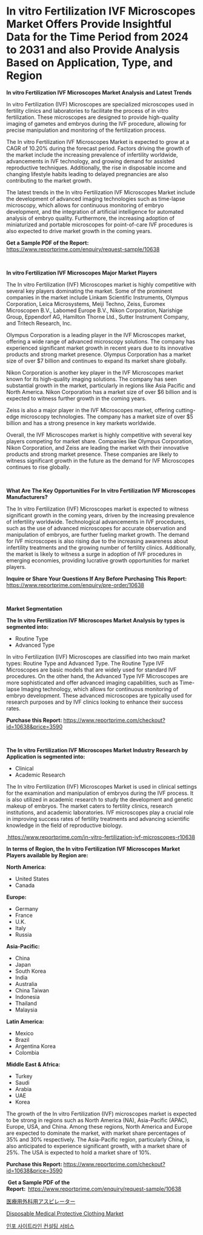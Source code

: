 <p><h1>In vitro Fertilization IVF Microscopes Market Offers Provide Insightful Data for the Time Period from 2024 to 2031 and also Provide Analysis Based on Application, Type, and Region</h1></p><p><strong>In vitro Fertilization IVF Microscopes Market Analysis and Latest Trends</strong></p>
<p><p>In vitro Fertilization (IVF) Microscopes are specialized microscopes used in fertility clinics and laboratories to facilitate the process of in vitro fertilization. These microscopes are designed to provide high-quality imaging of gametes and embryos during the IVF procedure, allowing for precise manipulation and monitoring of the fertilization process.</p><p>The In vitro Fertilization IVF Microscopes Market is expected to grow at a CAGR of 10.20% during the forecast period. Factors driving the growth of the market include the increasing prevalence of infertility worldwide, advancements in IVF technology, and growing demand for assisted reproductive techniques. Additionally, the rise in disposable income and changing lifestyle habits leading to delayed pregnancies are also contributing to the market growth.</p><p>The latest trends in the In vitro Fertilization IVF Microscopes Market include the development of advanced imaging technologies such as time-lapse microscopy, which allows for continuous monitoring of embryo development, and the integration of artificial intelligence for automated analysis of embryo quality. Furthermore, the increasing adoption of miniaturized and portable microscopes for point-of-care IVF procedures is also expected to drive market growth in the coming years.</p></p>
<p><strong>Get a Sample PDF of the Report:&nbsp;</strong> <a href="https://www.reportprime.com/enquiry/request-sample/10638">https://www.reportprime.com/enquiry/request-sample/10638</a></p>
<p>&nbsp;</p>
<p><strong>In vitro Fertilization IVF Microscopes Major Market Players</strong></p>
<p><p>The In vitro Fertilization (IVF) Microscopes market is highly competitive with several key players dominating the market. Some of the prominent companies in the market include Linkam Scientific Instruments, Olympus Corporation, Leica Microsystems, Meiji Techno, Zeiss, Euromex Microscopen B.V., Labomed Europe B.V., Nikon Corporation, Narishige Group, Eppendorf AG, Hamilton Thorne Ltd., Sutter Instrument Company, and Tritech Research, Inc.</p><p>Olympus Corporation is a leading player in the IVF Microscopes market, offering a wide range of advanced microscopy solutions. The company has experienced significant market growth in recent years due to its innovative products and strong market presence. Olympus Corporation has a market size of over $7 billion and continues to expand its market share globally.</p><p>Nikon Corporation is another key player in the IVF Microscopes market known for its high-quality imaging solutions. The company has seen substantial growth in the market, particularly in regions like Asia Pacific and North America. Nikon Corporation has a market size of over $6 billion and is expected to witness further growth in the coming years.</p><p>Zeiss is also a major player in the IVF Microscopes market, offering cutting-edge microscopy technologies. The company has a market size of over $5 billion and has a strong presence in key markets worldwide.</p><p>Overall, the IVF Microscopes market is highly competitive with several key players competing for market share. Companies like Olympus Corporation, Nikon Corporation, and Zeiss are leading the market with their innovative products and strong market presence. These companies are likely to witness significant growth in the future as the demand for IVF Microscopes continues to rise globally.</p></p>
<p>&nbsp;</p>
<p><strong>What Are The Key Opportunities For In vitro Fertilization IVF Microscopes Manufacturers?</strong></p>
<p><p>The In vitro Fertilization (IVF) Microscopes market is expected to witness significant growth in the coming years, driven by the increasing prevalence of infertility worldwide. Technological advancements in IVF procedures, such as the use of advanced microscopes for accurate observation and manipulation of embryos, are further fueling market growth. The demand for IVF microscopes is also rising due to the increasing awareness about infertility treatments and the growing number of fertility clinics. Additionally, the market is likely to witness a surge in adoption of IVF procedures in emerging economies, providing lucrative growth opportunities for market players.</p></p>
<p><strong>Inquire or Share Your Questions If Any Before Purchasing This Report:</strong> <a href="https://www.reportprime.com/enquiry/pre-order/10638">https://www.reportprime.com/enquiry/pre-order/10638</a></p>
<p>&nbsp;</p>
<p><strong>Market Segmentation</strong></p>
<p><strong>The In vitro Fertilization IVF Microscopes Market Analysis by types is segmented into:</strong></p>
<p><ul><li>Routine Type</li><li>Advanced Type</li></ul></p>
<p><p>In vitro Fertilization (IVF) Microscopes are classified into two main market types: Routine Type and Advanced Type. The Routine Type IVF Microscopes are basic models that are widely used for standard IVF procedures. On the other hand, the Advanced Type IVF Microscopes are more sophisticated and offer advanced imaging capabilities, such as Time-lapse Imaging technology, which allows for continuous monitoring of embryo development. These advanced microscopes are typically used for research purposes and by IVF clinics looking to enhance their success rates.</p></p>
<p><strong>Purchase this Report:&nbsp;</strong><a href="https://www.reportprime.com/checkout?id=10638&price=3590">https://www.reportprime.com/checkout?id=10638&price=3590</a></p>
<p>&nbsp;</p>
<p><strong>The In vitro Fertilization IVF Microscopes Market Industry Research by Application is segmented into:</strong></p>
<p><ul><li>Clinical</li><li>Academic Research</li></ul></p>
<p><p>The In vitro Fertilization (IVF) Microscopes Market is used in clinical settings for the examination and manipulation of embryos during the IVF process. It is also utilized in academic research to study the development and genetic makeup of embryos. The market caters to fertility clinics, research institutions, and academic laboratories. IVF microscopes play a crucial role in improving success rates of fertility treatments and advancing scientific knowledge in the field of reproductive biology.</p></p>
<p><a href="https://www.reportprime.com/in-vitro-fertilization-ivf-microscopes-r10638">&nbsp;https://www.reportprime.com/in-vitro-fertilization-ivf-microscopes-r10638</a></p>
<p><strong>In terms of Region, the In vitro Fertilization IVF Microscopes Market Players available by Region are:</strong></p>
<p>
    <p> <strong> North America: </strong>
        <ul>
            <li>United States</li>
            <li>Canada</li>
        </ul>
        </p> 
    <p> <strong> Europe: </strong>
        <ul>
            <li>Germany</li>
            <li>France</li>
            <li>U.K.</li>
            <li>Italy</li>
            <li>Russia</li>
        </ul>
        </p> 
    <p> <strong> Asia-Pacific: </strong>
        <ul>
            <li>China</li>
            <li>Japan</li>
            <li>South Korea</li>
            <li>India</li>
            <li>Australia</li>
            <li>China Taiwan</li>
            <li>Indonesia</li>
            <li>Thailand</li>
            <li>Malaysia</li>
        </ul>
        </p> 
    <p> <strong> Latin America: </strong>
        <ul>
            <li>Mexico</li>
            <li>Brazil</li>
            <li>Argentina Korea</li>
            <li>Colombia</li>
        </ul>
        </p> 
    <p> <strong> Middle East & Africa: </strong>
        <ul>
            <li>Turkey</li>
            <li>Saudi</li>
            <li>Arabia</li>
            <li>UAE</li>
            <li>Korea</li>
        </ul>
    </p>
    </p>
<p><p>The growth of the In vitro Fertilization (IVF) microscopes market is expected to be strong in regions such as North America (NA), Asia-Pacific (APAC), Europe, USA, and China. Among these regions, North America and Europe are expected to dominate the market, with market share percentages of 35% and 30% respectively. The Asia-Pacific region, particularly China, is also anticipated to experience significant growth, with a market share of 25%. The USA is expected to hold a market share of 10%.</p></p>
<p><strong>Purchase this Report: </strong><a href="https://www.reportprime.com/checkout?id=10638&price=3590">https://www.reportprime.com/checkout?id=10638&price=3590</a></p>
<p>&nbsp;<strong>Get a Sample PDF of the Report:&nbsp;&nbsp;</strong><a href="https://www.reportprime.com/enquiry/request-sample/10638">https://www.reportprime.com/enquiry/request-sample/10638</a></p>
<p><strong></strong></p>
<p><p><a href="https://github.com/nxboeu02965442/Market-Research-Report-List-4/blob/main/528601886190.md">医療用外科用アスピレーター</a></p><p><a href="https://github.com/indrystar/Market-Research-Report-List-4/blob/main/disposable-medical-protective-clothing-market.md">Disposable Medical Protective Clothing Market</a></p><p><a href="https://github.com/mpodehpw07370073/Market-Research-Report-List-4/blob/main/2361280106746.md">인포 사이트라인 컨설팅 서비스</a></p></p>